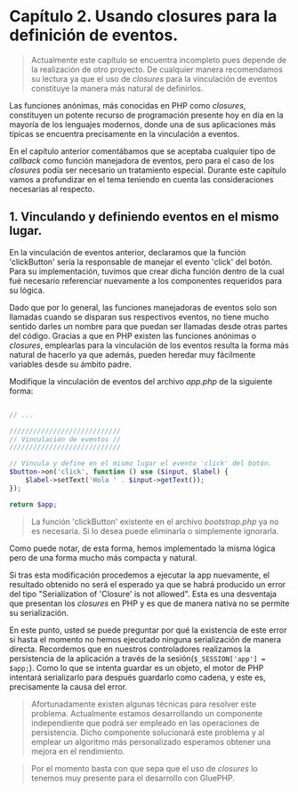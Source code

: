 # Capítulo 2. Usando closures para la definición de eventos. #

>Actualmente este capítulo se encuentra incompleto pues depende de la realización de otro proyecto. De cualquier manera recomendamos su lectura ya que el uso de *closures* para la vinculación de eventos constituye la manera más natural de definirlos.

Las funciones anónimas, más conocidas en PHP como *closures*, constituyen un potente recurso de programación presente hoy en día en la mayoría de los lenguajes modernos, donde una de sus aplicaciones más típicas se encuentra precisamente en la vinculación a eventos.

En el capítulo anterior comentábamos que se aceptaba cualquier tipo de *callback* como función manejadora de eventos, pero para el caso de los *closures* podía ser necesario un tratamiento especial. Durante este capítulo vamos a profundizar en el tema teniendo en cuenta las consideraciones necesarias al respecto.

## 1. Vinculando y definiendo eventos en el mismo lugar. ##

En la vinculación de eventos anterior, declaramos que la función 'clickButton' sería la responsable de manejar el evento 'click' del botón. Para su implementación, tuvimos que crear dicha función dentro de la cual fué necesario referenciar nuevamente a los componentes requeridos para su lógica.

Dado que por lo general, las funciones manejadoras de eventos solo son llamadas cuando se disparan sus respectivos eventos, no tiene mucho sentido darles un nombre para que puedan ser llamadas desde otras partes del código. Gracias a que en PHP existen las funciones anónimas o *closures*, emplearlas para la vinculación de los eventos resulta la forma más natural de hacerlo ya que además, pueden heredar muy fácilmente variables desde su ámbito padre.

Modifique la vinculación de eventos del archivo *app.php* de la siguiente forma:

```php

// ...

////////////////////////////
// Vinculación de eventos //
////////////////////////////

// Vincula y define en el mismo lugar el evento 'click' del botón.
$button->on('click', function () use ($input, $label) {
    $label->setText('Hola ' . $input->getText());
});

return $app;
```

>La función 'clickButton' existente en el archivo *bootstrap.php* ya no es necesaria. Si lo desea puede eliminarla o simplemente ignorarla.

Como puede notar, de esta forma, hemos implementado la misma lógica pero de una forma mucho más compacta y natural.

Si tras esta modificación procedemos a ejecutar la app nuevamente, el resultado obtenido no será el esperado ya que se habrá producido un error del tipo "Serialization of 'Closure' is not allowed". Esta es una desventaja que presentan los *closures* en PHP y es que de manera nativa no se permite su serialización.

En este punto, usted se puede preguntar por qué la existencia de este error si hasta el momento no hemos ejecutado ninguna serialización de manera directa. Recordemos que en nuestros controladores realizamos la persistencia de la aplicación a través de la sesión(`$_SESSION['app'] = $app;`). Como lo que se intenta guardar es un objeto, el motor de PHP intentará serializarlo para después guardarlo como cadena, y este es, precisamente la causa del error.

>Afortunadamente existen algunas técnicas para resolver este problema. Actualmente estamos desarrollando un componente independiente que podrá ser empleado en las operaciones de persistencia. Dicho componente solucionará este problema y al emplear un algoritmo más personalizado esperamos obtener una mejora en el rendimiento.

>Por el momento basta con que sepa que el uso de *closures* lo tenemos muy presente para el desarrollo con GluePHP.
